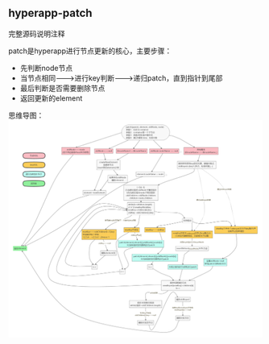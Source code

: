 ## hyperapp-patch

完整源码说明注释

patch是hyperapp进行节点更新的核心，主要步骤：
* 先判断node节点
* 当节点相同--->进行key判断--->递归patch，直到指针到尾部
* 最后判断是否需要删除节点
* 返回更新的element

思维导图：
![](hyperapp-patch导图.png)